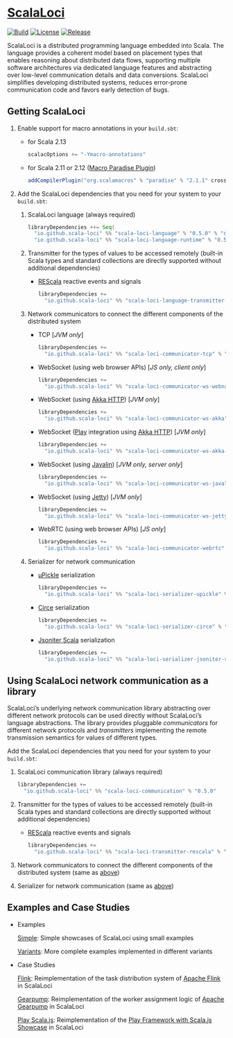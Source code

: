 # [ScalaLoci](https://scala-loci.github.io)


[![Build](https://img.shields.io/github/actions/workflow/status/scala-loci/scala-loci/build.yml?branch=master&label=build&logo=GitHub&logoColor=lightgray&style=for-the-badge)](https://github.com/scala-loci/scala-loci/actions/workflows/build.yml)
[![License](https://img.shields.io/github/license/scala-loci/scala-loci?label=license&logo=Open%20Source%20Initiative&logoColor=silver&style=for-the-badge)](https://github.com/scala-loci/scala-loci/blob/master/LICENSE)
[![Release](https://img.shields.io/maven-central/v/io.github.scala-loci/scala-loci-language_2.13?label=release&logo=Apache%20Maven&logoColor=lightgray&color=blue&style=for-the-badge)](https://central.sonatype.com/search?q=io.github.scala-loci%2Fscala-loci-*)


ScalaLoci is a distributed programming language embedded into Scala.
The language provides a coherent model based on placement types that enables
reasoning about distributed data flows, supporting multiple software
architectures via dedicated language features and abstracting over low-level
communication details and data conversions. ScalaLoci simplifies developing
distributed systems, reduces error-prone communication code and favors early
detection of bugs.


## Getting ScalaLoci

1. Enable support for macro annotations in your `build.sbt`:

   * for Scala 2.13

     ```scala
     scalacOptions += "-Ymacro-annotations"
     ```

   * for Scala 2.11 or 2.12 ([Macro Paradise Plugin](https://docs.scala-lang.org/overviews/macros/paradise.html))

     ```scala
     addCompilerPlugin("org.scalamacros" % "paradise" % "2.1.1" cross CrossVersion.patch)
     ```

2. Add the ScalaLoci dependencies that you need for your system to your `build.sbt`:

   1. ScalaLoci language (always required)

      ```scala
      libraryDependencies ++= Seq(
        "io.github.scala-loci" %% "scala-loci-language" % "0.5.0" % "compile-internal",
        "io.github.scala-loci" %% "scala-loci-language-runtime" % "0.5.0")
      ```

   2. Transmitter for the types of values to be accessed remotely
      (built-in Scala types and standard collections are directly supported without additional dependencies)

      * [REScala](https://www.rescala-lang.com/) reactive events and signals

        ```scala
        libraryDependencies +=
          "io.github.scala-loci" %% "scala-loci-language-transmitter-rescala" % "0.5.0"
        ```

   3. Network communicators to connect the different components of the distributed system

      * TCP [*JVM only*]
  
        ```scala
        libraryDependencies +=
          "io.github.scala-loci" %% "scala-loci-communicator-tcp" % "0.5.0"
        ```

      * WebSocket (using web browser APIs) [*JS only, client only*]

        ```scala
        libraryDependencies +=
          "io.github.scala-loci" %% "scala-loci-communicator-ws-webnative" % "0.5.0"
        ```

      * WebSocket (using [Akka HTTP](https://doc.akka.io/docs/akka-http/)) [*JVM only*]

        ```scala
        libraryDependencies +=
          "io.github.scala-loci" %% "scala-loci-communicator-ws-akka" % "0.5.0"
        ```

      * WebSocket ([Play](https://www.playframework.com) integration using [Akka HTTP](https://doc.akka.io/docs/akka-http/)) [*JVM only*]

        ```scala
        libraryDependencies +=
          "io.github.scala-loci" %% "scala-loci-communicator-ws-akka-play" % "0.5.0"
        ```

      * WebSocket (using [Javalin](https://javalin.io)) [*JVM only, server only*]

        ```scala
        libraryDependencies +=
          "io.github.scala-loci" %% "scala-loci-communicator-ws-javalin" % "0.5.0"
        ```

      * WebSocket (using [Jetty](https://www.eclipse.org/jetty/)) [*JVM only*]

        ```scala
        libraryDependencies +=
          "io.github.scala-loci" %% "scala-loci-communicator-ws-jetty" % "0.5.0"
        ```

      * WebRTC (using web browser APIs) [*JS only*]

        ```scala
        libraryDependencies +=
          "io.github.scala-loci" %% "scala-loci-communicator-webrtc" % "0.5.0"
        ```

   4. Serializer for network communication

      * [µPickle](https://com-lihaoyi.github.io/upickle/) serialization

        ```scala
        libraryDependencies +=
          "io.github.scala-loci" %% "scala-loci-serializer-upickle" % "0.5.0"
        ```

      * [Circe](https://circe.github.io/circe/) serialization

        ```scala
        libraryDependencies +=
          "io.github.scala-loci" %% "scala-loci-serializer-circe" % "0.5.0"
        ```

      * [Jsoniter Scala](https://github.com/plokhotnyuk/jsoniter-scala/) serialization

        ```scala
        libraryDependencies +=
          "io.github.scala-loci" %% "scala-loci-serializer-jsoniter-scala" % "0.5.0"
        ```


## Using ScalaLoci network communication as a library

ScalaLoci’s underlying network communication library abstracting over different
network protocols can be used directly without ScalaLoci’s language
abstractions. The library provides pluggable *communicators* for different
network protocols and *transmitters* implementing the remote transmission
semantics for values of different types.

Add the ScalaLoci dependencies that you need for your system to your `build.sbt`:

1. ScalaLoci communication library (always required)

   ```scala
   libraryDependencies +=
     "io.github.scala-loci" %% "scala-loci-communication" % "0.5.0"
   ```

2. Transmitter for the types of values to be accessed remotely
   (built-in Scala types and standard collections are directly supported without additional dependencies)

   * [REScala](https://www.rescala-lang.com/) reactive events and signals

     ```scala
     libraryDependencies +=
       "io.github.scala-loci" %% "scala-loci-transmitter-rescala" % "0.5.0"
     ```

3. Network communicators to connect the different components of the distributed system (same as [above](#getting-scalaloci))

4. Serializer for network communication (same as [above](#getting-scalaloci))


## Examples and Case Studies

* Examples

  [Simple](https://github.com/scala-loci/examples-simple): Simple showcases of ScalaLoci using small examples

  [Variants](https://github.com/scala-loci/examples-variants): More complete examples implemented in different variants

* Case Studies

  [Flink](https://github.com/scala-loci/case-study-flink): Reimplementation of the task distribution system of [Apache Flink](https://flink.apache.org) in ScalaLoci

  [Gearpump](https://github.com/scala-loci/case-study-gearpump): Reimplementation of the worker assignment logic of [Apache Gearpump](https://gearpump.github.io/) in ScalaLoci

  [Play Scala.js](https://github.com/scala-loci/case-study-play-scalajs): Reimplementation of the [Play Framework with Scala.js Showcase](https://github.com/hussachai/play-scalajs-showcase) in ScalaLoci
